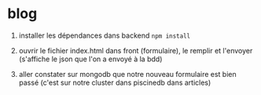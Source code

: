 # blog

1) installer les dépendances dans backend
`npm install`

2) ouvrir le fichier index.html dans front (formulaire), le remplir et l'envoyer (s'affiche le json que l'on a envoyé à la bdd)

3) aller constater sur mongodb que notre nouveau formulaire est bien passé (c'est sur notre cluster dans piscinedb dans articles)
